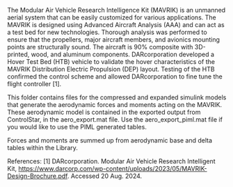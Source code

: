The Modular Air Vehicle Research Intelligence Kit (MAVRIK) is an unmanned aerial system that can be easily customized for various applications. 
The MAVRIK is designed using Advanced Aircraft Analysis (AAA) and can act as a test bed for new technologies. 
Thorough analysis was performed to ensure that the propellers, major aircraft members, and avionics mounting points are structurally sound. 
The aircraft is 90% composite with 3D-printed, wood, and aluminum components. 
DARcorporation developed a Hover Test Bed (HTB) vehicle to validate the hover characteristics of the MAVRIK Distribution Electric Propulsion (DEP) layout. 
Testing of the HTB confirmed the control scheme and allowed DARcorporation to fine tune the flight controller [1].

This folder contains files for the compressed and expanded simulink models that generate the aerodynamic forces and moments acting on the MAVRIK. 
These aerodynamic model is contained in the exported output from ControlStar, in the aero_export.mat file. Use the aero_export_piml.mat file if you would like to use the PIML generated tables.

Forces and moments are summed up from aerodynamic base and delta tables within the Library.

References:
[1] DARcorporation. Modular Air Vehicle Research Intelligent Kit, https://www.darcorp.com/wp-content/uploads/2023/05/MAVRIK-Design-Brochure.pdf. Accessed 20 Aug. 2024. 
